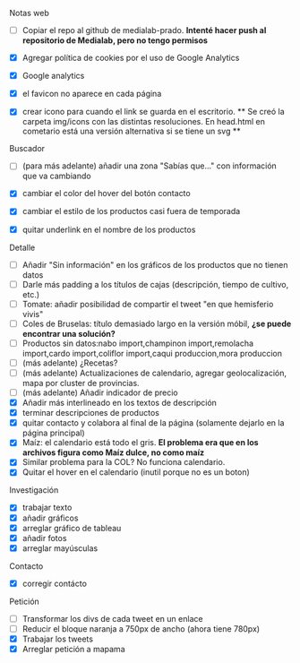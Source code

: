 
Notas web
- [ ] Copiar el repo al github de medialab-prado. **Intenté hacer push al repositorio de Medialab, pero no tengo permisos**
- [x] Agregar política de cookies por el uso de Google Analytics
- [x] Google analytics
- [x] el favicon no aparece en cada página
- [x] crear icono para cuando el link se guarda en el escritorio. ** Se creó la carpeta img/icons con las distintas resoluciones. En head.html en cometario está una versión alternativa si se tiene un svg **


Buscador
- [ ] (para más adelante) añadir una zona "Sabías que..." con información que va cambiando
- [x] cambiar el color del hover del botón contacto
- [x] cambiar el estilo de los productos casi fuera de temporada
- [x] quitar underlink en el nombre de los productos


Detalle
- [ ] Añadir "Sin información" en los gráficos de los productos que no tienen datos
- [ ] Darle más padding a los títulos de cajas (descripción, tiempo de cultivo, etc.)
- [ ] Tomate: añadir posibilidad de compartir el tweet "en que hemisferio vivis"
- [ ] Coles de Bruselas: título demasiado largo en la versión móbil, **¿se puede encontrar una solución?**
- [ ] Productos sin datos:nabo import,champinon import,remolacha import,cardo import,coliflor import,caqui produccion,mora produccion
- [ ] (más adelante) ¿Recetas?
- [ ] (más adelante) Actualizaciones de calendario, agregar geolocalización, mapa por cluster de provincias.
- [ ] (más adelante) Añadir indicador de precio
- [x] Añadir más interlineado en los textos de descripción
- [X] terminar descripciones de productos
- [x] quitar contacto y colabora al final de la página (solamente dejarlo en la página principal)
- [x] Maíz: el calendario está todo el gris. **El problema era que en los archivos figura como Maíz dulce, no como maíz**
- [x] Similar problema para la COL? No funciona calendario.
- [x] Quitar el hover en el calendario (inutil porque no es un boton)

Investigación
- [x] trabajar texto
- [x] añadir gráficos
- [x] arreglar gráfico de tableau
- [x] añadir fotos
- [x] arreglar mayúsculas

Contacto
- [x] corregir contácto

Petición
- [ ] Transformar los divs de cada tweet en un enlace
- [ ] Reducir el bloque naranja a 750px de ancho (ahora tiene 780px)
- [x] Trabajar los tweets
- [x] Arreglar petición a mapama
